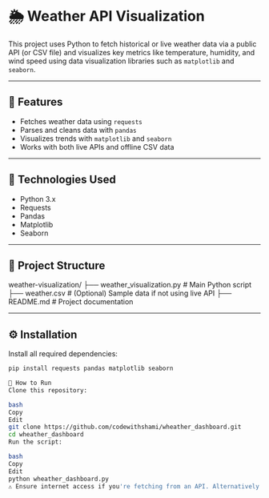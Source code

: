 # 🌦️ Weather API Visualization

This project uses Python to fetch historical or live weather data via a public API (or CSV file) and visualizes key metrics like temperature, humidity, and wind speed using data visualization libraries such as `matplotlib` and `seaborn`.

---

## 📌 Features

- Fetches weather data using `requests`
- Parses and cleans data with `pandas`
- Visualizes trends with `matplotlib` and `seaborn`
- Works with both live APIs and offline CSV data

---

## 🧰 Technologies Used

- Python 3.x
- Requests
- Pandas
- Matplotlib
- Seaborn

---

## 📁 Project Structure

weather-visualization/
├── weather_visualization.py # Main Python script
├── weather.csv # (Optional) Sample data if not using live API
├── README.md # Project documentation

---

## ⚙️ Installation

Install all required dependencies:

```bash
pip install requests pandas matplotlib seaborn

🚀 How to Run
Clone this repository:

bash
Copy
Edit
git clone https://github.com/codewithshami/wheather_dashboard.git
cd wheather_dashboard
Run the script:

bash
Copy
Edit
python wheather_dashboard.py
⚠️ Ensure internet access if you're fetching from an API. Alternatively

 


